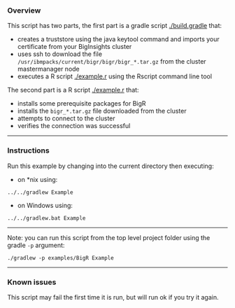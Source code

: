 ### Overview

This script has two parts, the first part is a gradle script [./build.gradle](./build.gradle) that:

- creates a truststore using the java keytool command and imports your certificate from your BigInsights cluster
- uses ssh to download the file `/usr/ibmpacks/current/bigr/bigr/bigr_*.tar.gz` from the cluster mastermanager node
- executes a R script [./example.r](./example.r) using the Rscript command line tool

The second part is a R script [./example.r](./example.r) that:

- installs some prerequisite packages for BigR
- installs the `bigr_*.tar.gz` file downloaded from the cluster
- attempts to connect to the cluster
- verifies the connection was successful

*********************************************************************
### Instructions

Run this example by changing into the current directory then executing:

- on *nix using:

```
../../gradlew Example
```

- on Windows using:

```
../../gradlew.bat Example
```

*********************************************************************

Note: you can run this script from the top level project folder using the gradle `-p` argument:

```
./gradlew -p examples/BigR Example
```
*********************************************************************
 ### Known issues
 
 This script may fail the first time it is run, but will run ok if you try it again.
